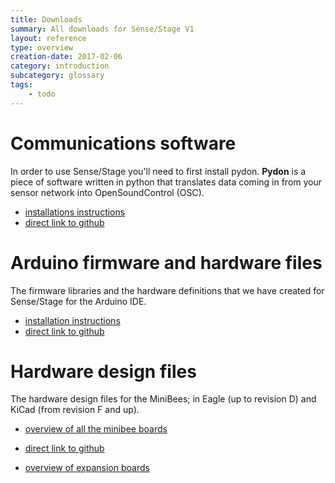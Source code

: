 ```yaml
---
title: Downloads
summary: All downloads for Sense/Stage V1
layout: reference
type: overview
creation-date: 2017-02-06
category: introduction
subcategory: glossary
tags:
    - todo
---
```


# Communications software

In order to use Sense/Stage you'll need to first install pydon. **Pydon** is a piece of software written in python that translates data coming in from your sensor network into OpenSoundControl (OSC). 

* [installations instructions](getting-started-with-sense-stage/install-the-communications-software)
* [direct link to github](https://github.com/sensestage/ssdn_python)

# Arduino firmware and hardware files

The firmware libraries and the hardware definitions that we have created for Sense/Stage for the Arduino IDE.

* [installation instructions](programming-the-minibee-with-arduino/prepare-the-arduino-ide)
* [direct link to github](https://github.com/sensestage/ssdn_minibee)

# Hardware design files

The hardware design files for the MiniBees; in Eagle (up to revision D) and KiCad (from revision F and up).

* [overview of all the minibee boards](minibee-board-reference/)
* [direct link to github](https://github.com/sensestage/minibee_hardware)

* [overview of expansion boards](expansion-boards/)

